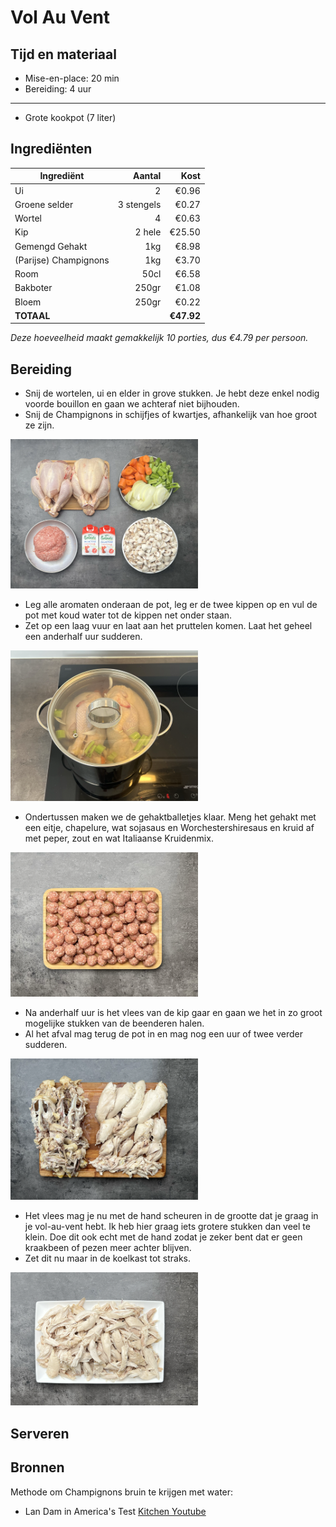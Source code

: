 # Vol Au Vent
## Tijd en materiaal
* Mise-en-place: 20 min
* Bereiding: 4 uur
---
* Grote kookpot (7 liter)

## Ingrediënten
| Ingrediënt | Aantal | Kost |
|----------|-------------:|------:|
| Ui | 2 | €0.96 |
| Groene selder | 3 stengels | €0.27 |
| Wortel | 4 | €0.63 |
| Kip | 2 hele | €25.50 |
| Gemengd Gehakt | 1kg | €8.98 |
| (Parijse) Champignons | 1kg | €3.70 |
| Room | 50cl | €6.58 |
| Bakboter | 250gr | €1.08 |
| Bloem | 250gr | €0.22
| **TOTAAL** || **€47.92**|

*Deze hoeveelheid maakt gemakkelijk 10 porties, dus €4.79 per persoon.*

## Bereiding
* Snij de wortelen, ui en elder in grove stukken. Je hebt deze enkel nodig voorde bouillon en gaan we achteraf niet bijhouden.
* Snij de Champignons in schijfjes of kwartjes, afhankelijk van hoe groot ze zijn.

<img src="/Assets/Pictures/VolAuVent_miseenplace.png" width="300">

* Leg alle aromaten onderaan de pot, leg er de twee kippen op en vul de pot met koud water tot de kippen net onder staan.
* Zet op een laag vuur en laat aan het pruttelen komen. Laat het geheel een anderhalf uur sudderen.

<img src="/Assets/Pictures/VolAuVent_bouillon.png" width="300">

* Ondertussen maken we de gehaktballetjes klaar. Meng het gehakt met een eitje, chapelure, wat sojasaus en Worchestershiresaus en kruid af met peper, zout en wat Italiaanse Kruidenmix.

<img src="/Assets/Pictures/VolAuVent_Ballekes.png" width="300">

* Na anderhalf uur is het vlees van de kip gaar en gaan we het in zo groot mogelijke stukken van de beenderen halen.
* Al het afval mag terug de pot in en mag nog een uur of twee verder sudderen.

<img src="/Assets/Pictures/VolAuVent_splitsdekip.png" width="300">

* Het vlees mag je nu met de hand scheuren in de grootte dat je graag in je vol-au-vent hebt. Ik heb hier graag iets grotere stukken dan veel te klein. Doe dit ook echt met de hand zodat je zeker bent dat er geen kraakbeen of pezen meer achter blijven.
* Zet dit nu maar in de koelkast tot straks.

<img src="/Assets/Pictures/VolAuVent_gescheurdekip.png" width="300">

## Serveren


## Bronnen

Methode om Champignons bruin te krijgen met water: 

* Lan Dam in America's Test [Kitchen Youtube](https://youtu.be/rzL07v6w8AA?t=309)
